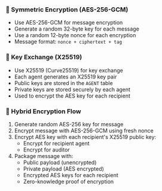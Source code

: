 ### 🔹 Symmetric Encryption (AES-256-GCM)

- Use AES-256-GCM for message encryption
- Generate a random 32-byte key for each message
- Use a random 12-byte nonce for each encryption
- Message format: `nonce + ciphertext + tag`

### 🔹 Key Exchange (X25519)

- Use X25519 (Curve25519) for key exchange
- Each agent generates an X25519 key pair
- Public keys are stored in the `AGENT` table
- Private keys are stored securely by each agent
- Used to encrypt the AES key for each recipient

### 🔹 Hybrid Encryption Flow

1. Generate random AES-256 key for message
2. Encrypt message with AES-256-GCM using fresh nonce
3. Encrypt AES key with each recipient's X25519 public key:
   - Encrypt for recipient agent
   - Encrypt for auditor
4. Package message with:
   - Public payload (unencrypted)
   - Private payload (AES encrypted)
   - Encrypted AES keys for each recipient
   - Zero-knowledge proof of encryption